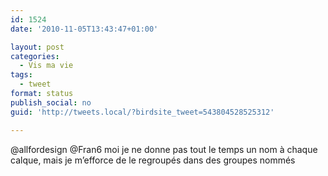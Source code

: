 ```yaml
---
id: 1524
date: '2010-11-05T13:43:47+01:00'

layout: post
categories:
  - Vis ma vie
tags:
  - tweet
format: status
publish_social: no
guid: 'http://tweets.local/?birdsite_tweet=543804528525312'

---
```


@allfordesign @Fran6 moi je ne donne pas tout le temps un nom à chaque calque, mais je m’efforce de le regroupés dans des groupes nommés